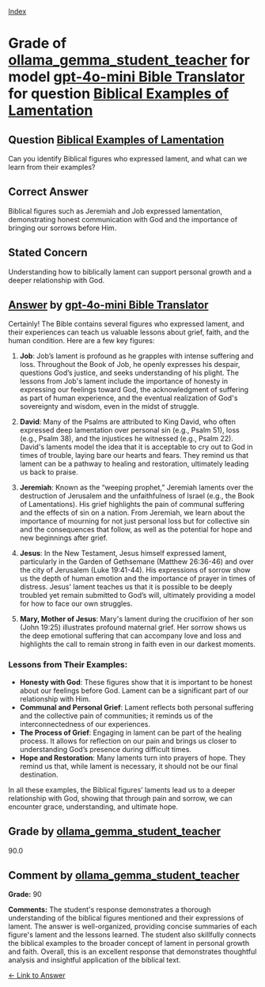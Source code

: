 
[Index](../../../../index.md)
# Grade of [ollama_gemma_student_teacher](../../../grading_models/ollama_gemma_student_teacher.md) for model [gpt-4o-mini Bible Translator](../../../answering_models/gpt-4o-mini_Bible_Translator.md) for question [Biblical Examples of Lamentation](../../../questions/Biblical_Examples_of_Lamentation.md)

## Question [Biblical Examples of Lamentation](../../../questions/Biblical_Examples_of_Lamentation.md)
Can you identify Biblical figures who expressed lament, and what can we learn from their examples?

## Correct Answer
Biblical figures such as Jeremiah and Job expressed lamentation, demonstrating honest communication with God and the importance of bringing our sorrows before Him.

## Stated Concern
Understanding how to biblically lament can support personal growth and a deeper relationship with God.

## [Answer](../Biblical_Examples_of_Lamentation.md) by [gpt-4o-mini Bible Translator](../../../answering_models/gpt-4o-mini_Bible_Translator.md)
Certainly! The Bible contains several figures who expressed lament, and their experiences can teach us valuable lessons about grief, faith, and the human condition. Here are a few key figures:

1. **Job**: Job’s lament is profound as he grapples with intense suffering and loss. Throughout the Book of Job, he openly expresses his despair, questions God’s justice, and seeks understanding of his plight. The lessons from Job's lament include the importance of honesty in expressing our feelings toward God, the acknowledgment of suffering as part of human experience, and the eventual realization of God's sovereignty and wisdom, even in the midst of struggle.

2. **David**: Many of the Psalms are attributed to King David, who often expressed deep lamentation over personal sin (e.g., Psalm 51), loss (e.g., Psalm 38), and the injustices he witnessed (e.g., Psalm 22). David's laments model the idea that it is acceptable to cry out to God in times of trouble, laying bare our hearts and fears. They remind us that lament can be a pathway to healing and restoration, ultimately leading us back to praise.

3. **Jeremiah**: Known as the “weeping prophet,” Jeremiah laments over the destruction of Jerusalem and the unfaithfulness of Israel (e.g., the Book of Lamentations). His grief highlights the pain of communal suffering and the effects of sin on a nation. From Jeremiah, we learn about the importance of mourning for not just personal loss but for collective sin and the consequences that follow, as well as the potential for hope and new beginnings after grief.

4. **Jesus**: In the New Testament, Jesus himself expressed lament, particularly in the Garden of Gethsemane (Matthew 26:36-46) and over the city of Jerusalem (Luke 19:41-44). His expressions of sorrow show us the depth of human emotion and the importance of prayer in times of distress. Jesus' lament teaches us that it is possible to be deeply troubled yet remain submitted to God’s will, ultimately providing a model for how to face our own struggles.

5. **Mary, Mother of Jesus**: Mary's lament during the crucifixion of her son (John 19:25) illustrates profound maternal grief. Her sorrow shows us the deep emotional suffering that can accompany love and loss and highlights the call to remain strong in faith even in our darkest moments.

### Lessons from Their Examples:
- **Honesty with God**: These figures show that it is important to be honest about our feelings before God. Lament can be a significant part of our relationship with Him.
- **Communal and Personal Grief**: Lament reflects both personal suffering and the collective pain of communities; it reminds us of the interconnectedness of our experiences.
- **The Process of Grief**: Engaging in lament can be part of the healing process. It allows for reflection on our pain and brings us closer to understanding God’s presence during difficult times.
- **Hope and Restoration**: Many laments turn into prayers of hope. They remind us that, while lament is necessary, it should not be our final destination. 

In all these examples, the Biblical figures’ laments lead us to a deeper relationship with God, showing that through pain and sorrow, we can encounter grace, understanding, and ultimate hope.

## Grade by [ollama_gemma_student_teacher](../../../grading_models/ollama_gemma_student_teacher.md)
90.0

## Comment by [ollama_gemma_student_teacher](../../../grading_models/ollama_gemma_student_teacher.md)
**Grade:** 90

**Comments:** 
The student's response demonstrates a thorough understanding of the biblical figures mentioned and their expressions of lament. The answer is well-organized, providing concise summaries of each figure's lament and the lessons learned. The student also skillfully connects the biblical examples to the broader concept of lament in personal growth and faith. Overall, this is an excellent response that demonstrates thoughtful analysis and insightful application of the biblical text.

[&lt;- Link to Answer](../Biblical_Examples_of_Lamentation.md)
